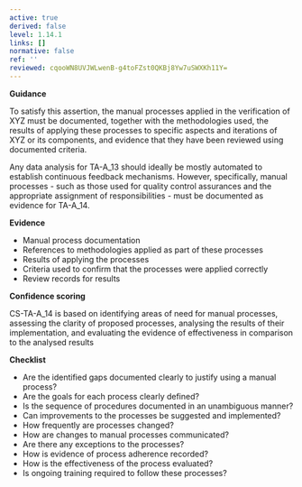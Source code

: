 ```yaml
---
active: true
derived: false
level: 1.14.1
links: []
normative: false
ref: ''
reviewed: cqooWN8UVJWLwenB-g4toFZst0QKBj8Yw7uSWXKh11Y=
---
```


**Guidance**

To satisfy this assertion, the manual processes applied in the verification of
XYZ must be documented, together with the methodologies used, the results of
applying these processes to specific aspects and iterations of XYZ or its
components, and evidence that they have been reviewed using documented criteria.

Any data analysis for TA-A_13 should ideally be mostly automated to establish
continuous feedback mechanisms. However, specifically, manual processes - such
as those used for quality control assurances and the appropriate assignment of
responsibilities - must be documented as evidence for TA-A_14.

**Evidence**

- Manual process documentation
- References to methodologies applied as part of these processes
- Results of applying the processes
- Criteria used to confirm that the processes were applied correctly
- Review records for results

**Confidence scoring**

CS-TA-A_14 is based on identifying areas of need for manual processes, assessing the clarity of proposed processes, analysing the results of their implementation, and evaluating the evidence of effectiveness in comparison to the analysed results

**Checklist**

- Are the identified gaps documented clearly to justify using a manual process?
- Are the goals for each process clearly defined?
- Is the sequence of procedures documented in an unambiguous manner?
- Can improvements to the processes be suggested and implemented?
- How frequently are processes changed?
- How are changes to manual processes communicated?
- Are there any exceptions to the processes?
- How is evidence of process adherence recorded?
- How is the effectiveness of the process evaluated?
- Is ongoing training required to follow these processes?

